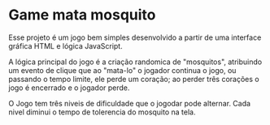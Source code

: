 # Game mata mosquito

Esse projeto é um jogo bem simples desenvolvido a partir de uma interface gráfica HTML e lógica JavaScript. 

A lógica principal do jogo é a criação randomica de "mosquitos", atribuindo um evento de clique que ao "mata-lo" o jogador continua o jogo, ou passando o tempo limite, ele perde um coração; ao perder três corações o jogo é encerrado e o jogador perde.

O Jogo tem três niveis de dificuldade que o jogodar pode alternar. Cada nivel diminui o tempo de tolerencia do mosquito na tela.
